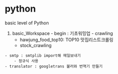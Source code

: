# python
basic level of Python 
  1. basic_Workspace
    - begin : 기초워밍업
    - crawling 
        - hawjung_food_top10: TOP10 맛집리스트크롤링
        - stock_crawling
        
    - smtp : smtplib import해 메일보내기
        - 정규식 사용
    - translator : googletrans 불러와 번역기 만들기
